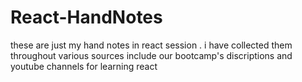 # React-HandNotes
these are just my hand notes in react session . i have collected them throughout various sources include our bootcamp's discriptions and youtube channels for learning react
